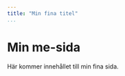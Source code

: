 ```yaml
---
title: "Min fina titel"
...
```

Min me-sida
=========================

Här kommer innehållet till min fina sida.
